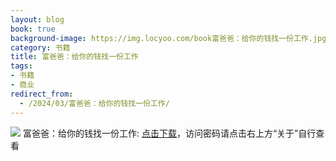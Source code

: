 ```yaml
---
layout: blog
book: true
background-image: https://img.locyoo.com/book富爸爸：给你的钱找一份工作.jpg
category: 书籍
title: 富爸爸：给你的钱找一份工作
tags:
- 书籍
- 商业
redirect_from:
  - /2024/03/富爸爸：给你的钱找一份工作/
---
```

![](https://img.locyoo.com/book富爸爸：给你的钱找一份工作.jpg)
富爸爸：给你的钱找一份工作: <a name = "ref1" href="https://url18.ctfile.com/f/50983618-1345418467-ada78b?p=3619">点击下载</a>，访问密码请点击右上方“关于”自行查看